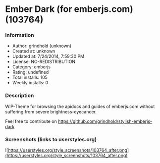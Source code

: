 # Ember Dark (for emberjs.com) (103764)

### Information
- Author: grindhold (unknown)
- Created at: unknown
- Updated at: 7/24/2014, 7:59:30 PM
- License: NO-REDISTRIBUTION
- Category: emberjs
- Rating: undefined
- Total installs: 105
- Weekly installs: 0


### Description
WIP-Theme for browsing the apidocs and guides of emberjs.com without suffering from severe brightness-eyecancer.

Feel free to contribute on https://github.com/grindhold/stylish-emberjs-dark


### Screenshots (links to userstyles.org)
![https://userstyles.org/style_screenshots/103764_after.png](https://userstyles.org/style_screenshots/103764_after.png)



